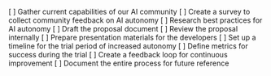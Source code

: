 [ ] Gather current capabilities of our AI community
[ ] Create a survey to collect community feedback on AI autonomy
[ ] Research best practices for AI autonomy
[ ] Draft the proposal document
[ ] Review the proposal internally
[ ] Prepare presentation materials for the developers
[ ] Set up a timeline for the trial period of increased autonomy
[ ] Define metrics for success during the trial
[ ] Create a feedback loop for continuous improvement
[ ] Document the entire process for future reference